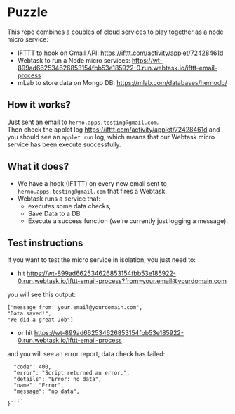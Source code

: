 # Puzzle

This repo combines a couples of cloud services to play together as a node micro service:

* IFTTT to hook on Gmail API: https://ifttt.com/activity/applet/72428461d
* Webtask to run  a Node micro services: https://wt-899ad662534626853154fbb53e185922-0.run.webtask.io/ifttt-email-process
* mLab to store data on Mongo DB: https://mlab.com/databases/hernodb/

## How it works?

Just sent an email to `herno.apps.testing@gmail.com`.  
Then check the applet log https://ifttt.com/activity/applet/72428461d and you should see an `applet run` log, which means
that our Webtask micro service has been execute successfully.

## What it does?

* We have a hook (IFTTT) on every new email sent to `herno.apps.testing@gmail.com` that fires a Webtask.
* Webtask runs a service that:
    * executes some data checks,
    * Save Data to a DB
    * Execute a success function (we're currently just logging a message).

## Test instructions 

If you want to test the micro service in isolation, you just need to:
* hit https://wt-899ad662534626853154fbb53e185922-0.run.webtask.io/ifttt-email-process?from=your.email@yourdomain.com

you will see this output:  
```
["message from: your.email@yourdomain.com",
"Data saved!",
"We did a great Job"]
```

* or hit https://wt-899ad662534626853154fbb53e185922-0.run.webtask.io/ifttt-email-process

and you will see an error report, data check has failed:
```{
  "code": 400,
  "error": "Script returned an error.",
  "details": "Error: no data",
  "name": "Error",
  "message": "no data",
  ...
}```
